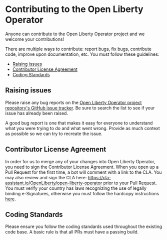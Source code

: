 # Contributing to the Open Liberty Operator

Anyone can contribute to the Open Liberty Operator project and we welcome your contributions!

There are multiple ways to contribute: report bugs, fix bugs, contribute code, improve upon documentation, etc. You must follow these guidelines:

- [Raising issues](##-Raising-issues)
- [Contributor License Agreement](##-Contributor-License-Agreement)
- [Coding Standards](##-Coding-Standards)

## Raising issues

Please raise any bug reports on the [Open Liberty Operator project repository's GitHub issue tracker](https://github.com/OpenLiberty/open-liberty-operator/issues). Be sure to search the list to see if your issue has already been raised.

A good bug report is one that makes it easy for everyone to understand what you were trying to do and what went wrong. Provide as much context as possible so we can try to recreate the issue.

## Contributor License Agreement

In order for us to merge any of your changes into Open Liberty Operator, you need to sign the Contributor License Agreement. When you open up a Pull Request for the first time, a bot will comment with a link to the CLA. You may also review and sign the CLA here: https://cla-assistant.io/OpenLiberty/open-liberty-operator prior to your Pull Request. You must verify your country has laws recognizing the use of legally binding e-Signatures, otherwise you must follow the hardcopy instructions [here](cla/open-liberty-cla-individual.pdf).

## Coding Standards

Please ensure you follow the coding standards used throughout the existing code base. A basic rule is that all PRs must have a passing build.
